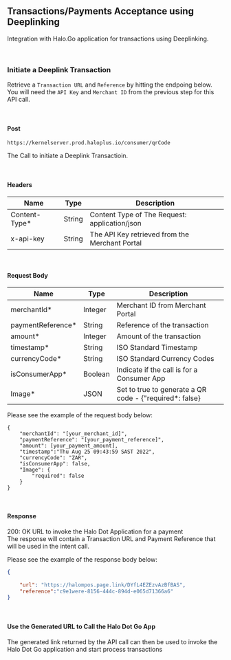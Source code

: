 
## Transactions/Payments Acceptance using Deeplinking

Integration with Halo.Go application for transactions using Deeplinking.

<br/>

### Initiate a Deeplink Transaction

Retrieve a ```Transaction URL``` and ```Reference``` by hitting the endpoing below. You will need the ```API Key``` and ```Merchant
ID``` from the previous step for this API call.

<br/>

#### Post

```
https://kernelserver.prod.haloplus.io/consumer/qrCode
```

The Call to initiate a Deeplink Transactioin.

<br/>

#### Headers

| Name |Type | Description |
| ----------- | ----------- |-------------|
| Content-Type* | String | Content Type of The Request: application/json|
| x-api-key| String | The API Key retrieved from the Merchant Portal|

<br/>

#### Request Body

| Name |Type | Description |
| ----------- | ----------- |-------------|
| merchantId* | Integer | Merchant ID from Merchant Portal|
| paymentReference*| String | Reference of the transaction|
| amount* |Integer | Amount of the transaction|
| timestamp* | String | ISO Standard Timestamp |
| currencyCode* | String | ISO Standard Currency Codes |
| isConsumerApp* | Boolean | Indicate if the call is for a Consumer App |
| Image* | JSON | Set to true to generate a QR code - {"required*: false}|



Please see the example of the request body below:

```
{
    "merchantId": "[your_merchant_id]",
    "paymentReference": "[your_payment_reference]",
    "amount": [your_payment_amount],
    "timestamp":"Thu Aug 25 09:43:59 SAST 2022",
    "currencyCode": "ZAR",
    "isConsumerApp": false,
    "Image": {
        "required": false
    }
}
```

<br/>

#### Response

200: OK URL to invoke the Halo Dot Application for a payment
<br/>
The response will contain a Transaction URL and Payment Reference that will be used in the intent call.

Please see the example of the response body below:

```json
{
    
    "url": "https://halompos.page.link/DYfL4EZEzvAzBfBAS",
    "reference":"c9e1were-8156-444c-894d-e065d71366a6"
}
```

<br/>

#### Use the Generated URL to Call the Halo Dot Go App

The generated link returned by the API call can then be used to invoke the Halo Dot Go application and start process transactions